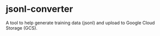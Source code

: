 # jsonl-converter
A tool to help generate training data (jsonl) and upload to Google Cloud Storage (GCS).
